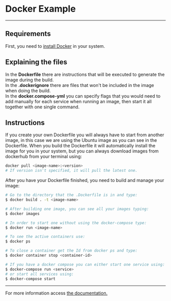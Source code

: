 <h1>Docker Example</h1>
<hr />
<h2>Requirements</h2>
<p>First, you need to <a href="https://docs.docker.com/get-docker/">install Docker</a> in your system.</p>
<h2>Explaining the files</h2>
<p>
  In the <b>Dockerfile</b> there are instructions that will be executed to generate the image during the build. <br />
  In the <b>.dockerignore</b> there are files that won't be included in the image when doing the build. <br />
  In the <b>docker.compose-yml</b> you can specify flags that you would need to add manually for each service when running an image, then start it all together with one single command.
</p>
<h2>Instructions</h2>
<p>If you create your own Dockerfile you will always have to start from another image, in this case we are using the Ubuntu image as you can see in the Dockerfile.
When you build the Dockerfile it will automatically install the image for you in your system, but you can always download images from dockerhub from your terminal using:

```bash
docker pull <image-name>:<version>
# If version isn't specified, it will pull the latest one.
```

</p>
<p>
  After you have your Dockerfile finished, you need to build and manage your image: <br />

  ```bash
  # Go to the directory that the .Dockerfile is in and type:
  $ docker build . -t <image-name>

  # After building one image, you can see all your images typing:
  $ docker images

  # In order to start one without using the docker-compose type:
  $ docker run <image-name>

  # To see the active containers use:
  $ docker ps

  # To close a container get the Id from docker ps and type:
  $ docker container stop <container-id>

  # If you have a docker compose you can either start one service using:
  $ docker-compose run <service>
  # or start all services using:
  $ docker-compose start
  ```
  <hr />
  <p>For more information access <a href="https://docs.docker.com/">the documentation.</a></p>
</p>
